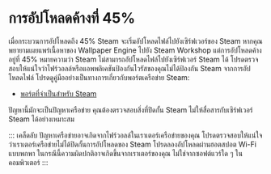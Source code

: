 # การอัปโหลดค้างที่ 45%

เมื่อกระบวนการอัปโหลดถึง 45% Steam จะเริ่มอัปโหลดไฟล์ไปยังเซิร์ฟเวอร์ของ Steam หากคุณพยายามเผยแพร่เนื้อหาของ Wallpaper Engine ไปยัง Steam Workshop แต่การอัปโหลดค้างอยู่ที่ 45% หมายความว่า Steam ไม่สามารถอัปโหลดไฟล์ไปยังเซิร์ฟเวอร์ Steam ได้ โปรดตรวจสอบให้แน่ใจว่าไฟร์วอลล์หรือแอพพลิเคชันป้องกันไวรัสของคุณไม่ได้ป้องกัน Steam จากการอัปโหลดไฟล์ โปรดดูคู่มืออย่างเป็นทางการเกี่ยวกับพอร์ตเครือข่าย Steam:

* [พอร์ตที่จำเป็นสำหรับ Steam](https://support.steampowered.com/kb_article.php?ref=8571-GLVN-8711)

ปัญหานี้มักจะเป็นปัญหาเครือข่าย คุณต้องตรวจสอบสิ่งที่ปิดกั้น Steam ไม่ให้สื่อสารกับเซิร์ฟเวอร์ Steam ได้อย่างเหมาะสม

::: เคล็ดลับ ปัญหาเครือข่ายอาจเกิดจากไฟร์วอลล์ในเราเตอร์เครือข่ายของคุณ โปรดตรวจสอบให้แน่ใจว่าเราเตอร์เครือข่ายไม่ได้ปิดกั้นการอัปโหลดของ Steam โปรดลองอัปโหลดผ่านฮอตสปอต Wi-Fi แบบพกพา ในกรณีนี้ความผิดปกติอาจเกิดขึ้นจากเราเตอร์ของคุณ ไม่ใช่จากซอฟต์แวร์ใด ๆ ในคอมพิวเตอร์ :::